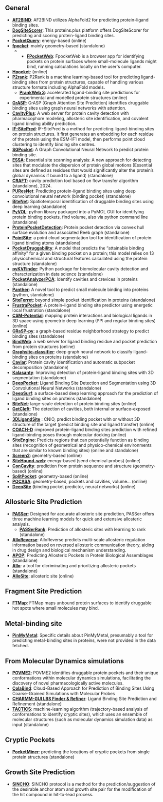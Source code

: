 ## General

- **[AF2BIND](https://colab.research.google.com/github/sokrypton/af2bind/blob/main/af2bind.ipynb)**: AF2BIND utilizes AlphaFold2 for predicting protein-ligand binding sites.
- **[DogSiteScorer](https://proteins.plus/)**: This proteins.plus platform offers DogSiteScorer for predicting and scoring protein-ligand binding sites.
- **[PocketQuery](http://pocketquery.csb.pitt.edu/)**: energy-based (online)
- **[fpocket](https://github.com/Discngine/fpocket)**: mainly geometry-based (standalone)
	- - **[FPocketWeb](https://durrantlab.pitt.edu/fpocketweb-download/)**: FpocketWeb is a browser app for identifying pockets on protein surfaces where small-molecule ligands might bind, running calculations locally on the user's computer.
- **[Hpocket](http://mobyle.rpbs.univ-paris-diderot.fr/cgi-bin/portal.py#forms::hpocket)**: (online)
- **[P2rank](https://github.com/rdk/p2rank)**: P2Rank is a machine learning-based tool for predicting ligand-binding sites from protein structures, capable of handling various structure formats including AlphaFold models.
	- **[PrankWeb 3](https://prankweb.cz/)**: accelerated ligand-binding site predictions for experimental and modelled protein structures (online)
- **[GrASP](https://github.com/tiwarylab/GrASP/tree/main)**: GrASP (Graph Attention Site Prediction) identifies druggable binding sites using graph neural networks with attention.
- **[CavityPlus](https://github.com/PKUMDL2017/CavityPlus?tab=readme-ov-file)**: A web server for protein cavity detection with pharmacophore modeling, allosteric site identification, and covalent ligand binding ability prediction.
- **[IF-SitePred](https://github.com/oxpig/binding-sites)**: IF-SitePred is a method for predicting ligand-binding sites on protein structures. It first generates an embedding for each residue of the protein using the ESM-IF1 model, then performs point cloud clustering to identify binding site centres.
- **[SGPocket](https://github.com/KevinCrp/SGPocket)**: A Graph Convolutional Neural Network to predict protein binding site.
- **[ESSA](http://prody.csb.pitt.edu/tutorials/essa_tutorial/)**: Essential site scanning analysis: A new approach for detecting sites that modulate the dispersion of protein global motions (Essential sites are defined as residues that would significantly alter the protein’s global dynamics if bound to a ligand) (standalone)
- **[CRAFT](https://github.com/PGlab-NIPER/CRAFT/)**: cavity prediction tool based on flow transfer algorithm (standalone), 2024.
- **[PUResNet](https://github.com/jivankandel/PUResNet)**: Predicting protein-ligand binding sites using deep convolutional neural network (binding pocket) (standalone)
- **[BiteNet](https://github.com/i-Molecule/bitenet)**: Spatiotemporal identification of druggable binding sites using deep learning (standalone)
- **[PyVOL](https://schlessinger-lab.github.io/pyvol/introduction.html)**: python library packaged into a PyMOL GUI for identifying protein binding pockets, find volume, also via python command line (standalone)
- **[ProteinPocketDetection](https://github.com/rdzhao/ProteinPocketDetection)**: Protein pocket detection via convex hull surface evolution and associated Reeb graph (standalone)
- **[PointSite](https://github.com/PointSite/PointSite)**: a point cloud segmentation tool for identification of protein ligand binding atoms (standalone)
- **[PocketDruggability](https://github.com/ShipraMalhotra/PocketDruggability)**: A model that predicts the “attainable binding affinity” for a given binding pocket on a protein; this model relies on 13 physiochemical and structural features calculated using the protein structure (standalone)
- **[pyKVFinder](https://github.com/LBC-LNBio/pyKVFinder)**: Python package for biomolecular cavity detection and characterization in data science (standalone)
- **[PocketAnalyzerPCA](http://sourceforge.net/projects/papca/)**: Identify cavities and crevices in proteins (standalone)
- **[Panther](https://www.medchem.fi/panther/)**: A novel tool to predict small molecule binding into proteins (python, standalone)
- **[SiteFerret](https://github.com/concept-lab/SiteFerret)**: beyond simple pocket identification in proteins (standalone)
- **[FrustraPocket](https://github.com/CamilaClemente/FrustraPocket/)**: A protein–ligand binding site predictor using energetic local frustration (standalone)
- **[CSM-Potential](http://biosig.unimelb.edu.au/csm_potential)**: mapping protein interactions and biological ligands in 3D space using geometric deep learning (PPI and regular binding sites) (online)
- **[GRaSP-py](https://github.com/charles-abreu/GRaSP)**: a graph-based residue neighborhood strategy to predict binding sites (standalone)
- **[BindWeb](http://www.csbio.sjtu.edu.cn/bioinf/BindWeb/)**: a web server for ligand binding residue and pocket prediction from protein structures (online)
- **[Graphsite-classifier](https://github.com/shiwentao00/Graphsite-classifier)**: deep graph neural network to classify ligand-binding sites on proteins (standalone)
- **[Caviar](https://github.com/jr-marchand/caviar)**: Protein cavity identification and automatic subpocket decomposition (standalone)
- **[Kalasanty](http://gitlab.com/cheminfIBB/kalasanty)**: Improving detection of protein-ligand binding sites with 3D segmentation (standalone)
- **[DeepPocket](https://github.com/devalab/DeepPocket)**: Ligand Binding Site Detection and Segmentation using 3D Convolutional Neural Networks (standalone)
- **[DeepSurf](https://github.com/stemylonas/DeepSurf.git)**: a surface-based deep learning approach for the prediction of ligand binding sites on proteins (standalone)
- **[BiteNet](https://sites.skoltech.ru/imolecule/tools/bitenet)**: large-scale detection of protein binding sites (online)
- **[GetCleft](http://biophys.umontreal.ca/nrg/resources.html)**: The detection of cavities, both internal or surface-exposed (standalone)
- **[3DLigandSite](https://www.wass-michaelislab.org/3dlig/)** : CNIO, predict binding pocket with or without 3D structure of the target (predict binding site and ligand transfer) (online)
- **[COACH-D](http://yanglab.nankai.edu.cn/COACH-D/)** :improved protein–ligand binding sites prediction with refined ligand-binding poses through molecular docking (online)
- **[SiteEngine](http://bioinfo3d.cs.tau.ac.il/SiteEngine/SiteEngine.html)**: Predicts regions that can potentially function as binding sites (recognition of geometrical and physico-chemical environments that are similar to known binding sites) (online and standalone)
- **[Screen2](https://bhapp.c2b2.columbia.edu/screen2/cgi-bin/screen2.cgi)**: geometry-based (online)
- **[SiteHound-web](http://scbx.mssm.edu/sitehound/sitehound-web/Input.html)**: energy-based (send chemical probes) (online)
- **[ConCavity](http://compbio.cs.princeton.edu/concavity)**: prediction from protein sequence and structure (geometry-based) (online)
- **[SplitPocket](http://pocket.med.wayne.edu/patch/)**: geometry-based (online)
- **[POCASA](http://altair.sci.hokudai.ac.jp/g6/service/pocasa/)**: geometry-based, pockets and cavities, volume... (online)
- **[DeepSite](http://www.playmolecule.org/)** (binding pocket predictor, neural networks) (online)

## **Allosteric Site Prediction**

- **[PASSer](https://passer.smu.edu/)**: Designed for accurate allosteric site prediction, PASSer offers three machine learning models for quick and extensive allosteric analysis.
	- **[PASSerRank](https://github.com/smu-tao-group/PASSerRank)**: Prediction of allosteric sites with learning to rank (standalone)
- **[AlloReverse](http://www.allostery.net/AlloReverse/)**: AlloReverse predicts multi-scale allosteric regulation information based on reversed allosteric communication theory, aiding in drug design and biological mechanism understanding.
- **[APOP](https://github.com/Ambuj-UF/APOP)**: Predicting Allosteric Pockets in Protein Biological Assemblages (standalone)
- **[Allo](https://github.com/fibonaccirabbits/allo)**: a tool for dicriminating and prioritizing allosteric pockets (standalone)
- **[AlloSite](http://mdl.shsmu.edu.cn/AST/)**: allosteric site (online)

## **Fragment Site Prediction**

- **[FTMap](https://ftmap.bu.edu/show_example.php?example=ace)**: FTMap maps unbound protein surfaces to identify druggable hot spots where small molecules may bind.
## **Metal-binding site**

- **[PinMyMetal](https://github.com/hhz-lab/PinMyMetal.git)**: Specific details about PinMyMetal, presumably a tool for predicting metal-binding sites in proteins, were not provided in the data fetched.

## **From Molecular Dynamics simulations**

- **[POVME2](https://durrantlab.pitt.edu/povme2/)**: POVME2 identifies druggable protein pockets and their unique conformations within molecular dynamics simulations, facilitating the discovery of novel pharmacologically active molecules.
- **[ColaBind](https://github.com/porekhov/CG_probeMD)**: Cloud-Based Approach for Prediction of Binding Sites Using Coarse-Grained Simulations with Molecular Probes
- **[CHARMM-GUI LBS Finder & Refiner](https://charmm-gui.org/?doc=input/lbsfinder)**: Ligand Binding Site Prediction and Refinement (standalone)
- **[TACTICS](https://github.com/Albert-Lau-Lab/tactics_protein_analysis)**: machine-learning algorithm (trajectory-based analysis of conformations to identify cryptic sites), which uses an ensemble of molecular structures (such as molecular dynamics simulation data) as input (standalone)

## Cryptic Pockets

- **[PocketMiner](https://github.com/Mickdub/gvp/tree/pocket_pred)**: predicting the locations of cryptic pockets from single protein structures (standalone)

## Growth Site Prediction

- **[SINCHO](https://github.com/genki-kudo/SINCHO-H2L)**: SINCHO protocol is a method for the prediction/suggestion of the desirable anchor atom and growth site pair for the modification of the hit compound in hit-to-lead process.